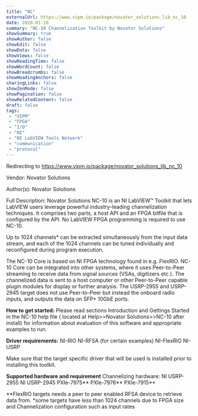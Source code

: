 ```yaml
---
title: "NC"
externalUrl: https://www.vipm.io/package/novator_solutions_lib_nc_10
date: 2020-01-10
summary: "NC-10 Channelization Toolkit by Novator Solutions"
showSummary: true
showAuthor: false
showEdit: false
showData: false
showViews: false
showReadingTime: false
showWordCount: false
showBreadcrumbs: false
showHeadingAnchors: false
sharingLinks: false
showZenMode: false
showPagination: false
showRelatedContent: false
draft: false
tags:
 - "VIPM"
 - "FPGA"
 - "I/O"
 - "NI"
 - "NI LabVIEW Tools Network"
 - "communication"
 - "protocol"
---
```


Redirecting to https://www.vipm.io/package/novator_solutions_lib_nc_10

Vendor: Novator Solutions

Author(s): Novator Solutions
 
Full Description:
Novator Solutions NC-10 is an NI LabVIEW™ Toolkit that lets LabVIEW users leverage powerful industry-leading channelization techniques. It comprises two parts, a host API and an FPGA bitfile that is configured by the API. No LabVIEW FPGA programming is required to use NC-10.

Up to 1024 channels* can be extracted simultaneously from the input data stream, and each of the 1024 channels can be tuned individually and reconfigured during program execution.

The NC-10 Core is based on NI FPGA technology found in e.g. FlexRIO. NC-10 Core can be integrated into other systems, where it uses Peer-to-Peer streaming to receive data from signal sources (VSAs, digitizers etc.). The channelized data is sent to a host computer or other Peer-to-Peer capable plugin modules for display or further analysis. The USRP-2955 and USRP-2945 target does not use Peer-to-Peer but instead the onboard radio inputs, and outputs the data on SFP+ 10GbE ports.

**How to get started:**
Please read sections Introduction and Gettings Started in the NC-10 help file ( located at Help>>Novator Solutions>>NC-10 after install) for information about evaluation of this software and appropriate examples to run.

**Driver requirements:**
NI-RIO
NI-RFSA (for certain examples)
NI-FlexRIO
NI-USRP

Make sure that the target specific driver that will be used is installed prior to installing this toolkit.

**Supported hardware and requirement**
Channelizing hardware:
NI USRP-2955
NI USRP-2945
PXIe-7975**
PXIe-7976**
PXIe-7915**

**FlexRIO targets needs a peer to peer enabled RFSA device to retrieve data from.
*some targets have less than 1024 channels due to FPGA size and Channelization configuration such as input rates